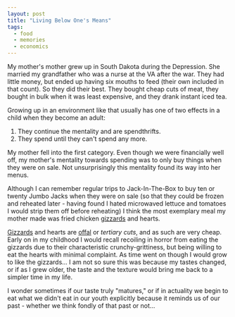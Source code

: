 ```yaml
---
layout: post
title: "Living Below One's Means"
tags:
  - food
  - memories
  - economics
---
```

My mother's mother grew up in South Dakota during the Depression.  She married my grandfather who was a nurse at the VA after the war.  They had little money, but ended up having six mouths to feed (their own included in that count).  So they did their best.  They bought cheap cuts of meat, they bought in bulk when it was least expensive, and they drank instant iced tea.

Growing up in an environment like that usually has one of two effects in a child when they become an adult:

1. They continue the mentality and are spendthrifts.
2. They spend until they can't spend any more.

My mother fell into the first category.  Even though we were financially well off, my mother's mentality towards spending was to only buy things when they were on sale.  Not unsurprisingly this mentality found its way into her menus.

Although I can remember regular trips to Jack-In-The-Box to buy ten or twenty Jumbo Jacks when they were on sale (so that they could be frozen and reheated later - having found I hated microwaved lettuce and tomatoes I would strip them off before reheating) I think the most exemplary meal my mother made was fried chicken [gizzards][1] and hearts.

[Gizzards][1] and hearts are [offal][2] or *tertiary cuts*, and as such are very cheap.  Early on in my childhood I would recall recoiling in horror from eating the gizzards due to their characteristic crunchy-grittiness, but being willing to eat the hearts with minimal complaint.  As time went on though I would grow to like the gizzards...  I am not so sure this was because my tastes changed, or if as I grew older, the taste and the texture would bring me back to a simpler time in my life.

I wonder sometimes if our taste truly "matures," or if in actuality we begin to eat what we didn't eat in our youth explicitly because it reminds us of our past - whether we think fondly of that past or not... 



[1]: http://en.wikipedia.org/wiki/Gizzard
[2]: http://en.wikipedia.org/wiki/Offal